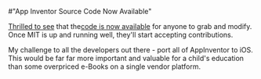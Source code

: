#"App Inventor Source Code Now Available"

<a href="https://groups.google.com/forum/#!topic/app-inventor-announcements/jTfW1d2OMxo">Thrilled to see</a> that the<a href="http://code.google.com/p/app-inventor-releases/">code is now available</a> for anyone to grab and modify. Once MIT is up and running well, they'll start accepting contributions.

My challenge to all the developers out there - port all of AppInventor to iOS. This would be far far more important and valuable for a child's education than some overpriced e-Books on a single vendor platform.

&nbsp;
